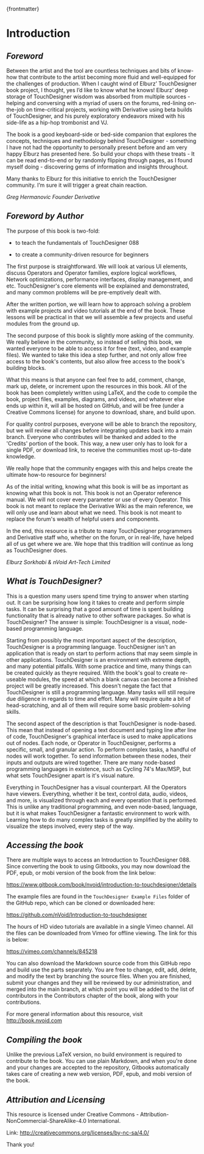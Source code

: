 {frontmatter}

# Introduction

## *Foreword*

Between the artist and the tool are countless techniques and bits of know-how that contribute to the artist becoming more fluid and well-equipped for the challenges of production. When I caught wind of Elburz’ TouchDesigner book project, I thought, yes I’d like to know what he knows! Elburz’ deep storage of TouchDesigner wisdom was absorbed from multiple sources - helping and conversing with a myriad of users on the forums, red-lining on-the-job on time-critical projects, working with Derivative using beta builds of TouchDesigner, and his purely exploratory endeavors mixed with his side-life as a hip-hop trombonist and VJ.

The book is a good keyboard-side or bed-side companion that explores the concepts, techniques and methodology behind TouchDesigner - something I have not had the opportunity to personally present before and am very happy Elburz has presented here. So build your chops with these treats - It can be read end-to-end or by randomly flipping through pages, as I found myself doing - discovering gems of information and insights throughout.

Many thanks to Elburz for this initiative to enrich the TouchDesigner community. I’m sure it will trigger a great chain reaction.


*Greg Hermanovic
Founder
Derivative*


## *Foreword by Author*

The purpose of this book is two-fold:

* to teach the fundamentals of TouchDesigner 088

* to create a community-driven resource for beginners

The first purpose is straightforward. We will look at various UI elements, discuss Operators and Operator families, explore logical workflows, Network optimizations, performance interfaces, display management, and etc. TouchDesigner's core elements will be explained and demonstrated, and many common problems will be pre-emptively dealt with.

After the written portion, we will learn how to approach solving a problem with example projects and video tutorials at the end of the book. These lessons will be practical in that we will assemble a few projects and useful modules from the ground up.

The second purpose of this book is slightly more asking of the community. We really believe in the community, so instead of selling this book, we wanted everyone to be able to access it for free (text, video, and example files). We wanted to take this idea a step further, and not only allow free access to the book's contents, but also allow free access to the book's building blocks.

What this means is that anyone can feel free to add, comment, change, mark up, delete, or increment upon the resources in this book. All of the book has been completely written using LaTeX, and the code to compile the book, project files, examples, diagrams, and videos, and whatever else ends up within it, will all be hosted on GitHub, and will be free (under a Creative Commons license) for anyone to download, share, and build upon.

For quality control purposes, everyone will be able to branch the repository, but we will review all changes before integrating updates back into a main branch. Everyone who contributes will be thanked and added to the 'Credits' portion of the book. This way, a new user only has to look for a single PDF, or download link, to receive the communities most up-to-date knowledge.

We really hope that the community engages with this and helps create the ultimate how-to resource for beginners!

As of the initial writing, knowing what this book is will be as important as knowing what this book is not. This book is not an Operator reference manual. We will not cover every parameter or use of every Operator. This book is not meant to replace the Derivative Wiki as the main reference, we will only use and learn about what we need. This book is not meant to replace the forum's wealth of helpful users and components.

In the end, this resource is a tribute to many TouchDesigner programmers and Derivative staff who, whether on the forum, or in real-life, have helped all of us get where we are. We hope that this tradition will continue as long as TouchDesigner does. 


*Elburz Sorkhabi & nVoid Art-Tech Limited*


## *What is TouchDesigner?*

This is a question many users spend time trying to answer when starting out. It can be surprising how long it takes to create and perform simple tasks. It can be surprising that a good amount of time is spent building functionality that is already native to other software packages. So what is TouchDesigner? The answer is simple: TouchDesigner is a visual, node-based programming language.

Starting from possibly the most important aspect of the description, TouchDesigner is a programming language. TouchDesigner isn't an application that is ready on start to perform actions that may seem simple in other applications. TouchDesigner is an environment with extreme depth, and many potential pitfalls. With some practice and time, many things can be created quickly as theyre required. With the book's goal to create re-useable modules, the speed at which a blank canvas can become a finished project will be greatly increased. This doesn't negate the fact that TouchDesigner is still a programming language. Many tasks will still require due diligence in regards to time and effort. Many will require quite a bit of head-scratching, and all of them will require some basic problem-solving skills. 

The second aspect of the description is that TouchDesigner is node-based. This mean that instead of opening a text document and typing line after line of code, TouchDesigner's graphical interface is used to make applications out of nodes. Each node, or Operator in TouchDesigner, performs a specific, small, and granular action. To perform complex tasks, a handful of nodes will work together. To send information between these nodes, their inputs and outputs are wired together. There are many node-based programming languages in existence, such as Cycling 74's Max/MSP, but what sets TouchDesigner apart is it's visual nature.

Everything in TouchDesigner has a visual counterpart. All the Operators have viewers. Everything, whether it be text, control data, audio, videos, and more, is visualized through each and every operation that is performed. This is unlike any traditional programming, and even node-based, language, but it is what makes TouchDesigner a fantastic environment to work with. Learning how to do many complex tasks is greatly simplified by the ability to visualize the steps involved, every step of the way. 


## *Accessing the book*

There are multiple ways to access an Introduction to TouchDesigner 088. Since converting the book to using Gitbooks, you may now  download the PDF, epub, or mobi version of the book from the link below:

https://www.gitbook.com/book/nvoid/introduction-to-touchdesigner/details

The example files are found in the ```TouchDesigner Example Files``` folder of the GitHub repo, which can be cloned or downloaded here:

https://github.com/nVoid/Introduction-to-touchdesigner

The hours of HD video tutorials are available in a single Vimeo channel. All the files can be downloaded from Vimeo for offline viewing. The link for this is below:

https://vimeo.com/channels/845218

You can also download the Markdown source code from this GitHub repo and build use the parts separately. You are free to change, edit, add, delete, and modify the text by branching the source files. When you are finished, submit your changes and they will be reviewed by our administration, and merged into the main branch, at which point you will be added to the list of contributors in the Contributors chapter of the book, along with your contributions.

For more general information about this resource, visit http://book.nvoid.com



## *Compiling the book*

Unlike the previous LaTeX version, no build environment is required to contribute to the book. You can use plain Markdown, and when you're done and your changes are accepted to the repository, Gitbooks automatically takes care of creating a new web version, PDF, epub, and mobi version of the book. 



## *Attribution and Licensing*

This resource is licensed under Creative Commons - Attribution-NonCommercial-ShareAlike-4.0 International.

Link: http://creativecommons.org/licenses/by-nc-sa/4.0/

Thank you!
